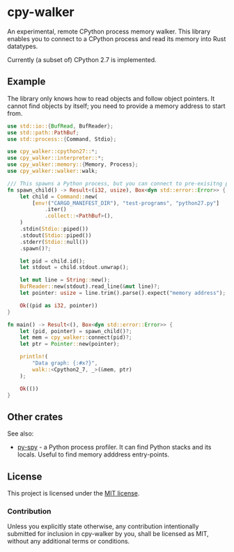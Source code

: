 # cpy-walker

An experimental, remote CPython process memory walker.
This library enables you to connect to a CPython process and read its memory into Rust datatypes.

Currently (a subset of) CPython 2.7 is implemented.

## Example

The library only knows how to read objects and follow object pointers.
It cannot find objects by itself; you need to provide a memory address to start from.

```rust
use std::io::{BufRead, BufReader};
use std::path::PathBuf;
use std::process::{Command, Stdio};

use cpy_walker::cpython27::*;
use cpy_walker::interpreter::*;
use cpy_walker::memory::{Memory, Process};
use cpy_walker::walker::walk;

/// This spawns a Python process, but you can connect to pre-exisitng processes as well.
fn spawn_child() -> Result<(i32, usize), Box<dyn std::error::Error>> {
    let child = Command::new(
        [env!("CARGO_MANIFEST_DIR"), "test-programs", "python27.py"]
            .iter()
            .collect::<PathBuf>(),
    )
    .stdin(Stdio::piped())
    .stdout(Stdio::piped())
    .stderr(Stdio::null())
    .spawn()?;

    let pid = child.id();
    let stdout = child.stdout.unwrap();

    let mut line = String::new();
    BufReader::new(stdout).read_line(&mut line)?;
    let pointer: usize = line.trim().parse().expect("memory address");

    Ok((pid as i32, pointer))
}

fn main() -> Result<(), Box<dyn std::error::Error>> {
    let (pid, pointer) = spawn_child()?;
    let mem = cpy_walker::connect(pid)?;
    let ptr = Pointer::new(pointer);

    println!(
        "Data graph: {:#x?}",
        walk::<Cpython2_7, _>(&mem, ptr)
    );

    Ok(())
}
```

## Other crates

See also:

- [py-spy](https://github.com/benfred/py-spy) - a Python process profiler. It can find Python stacks and its locals. Useful to find memory adddress entry-points.

## License

This project is licensed under the [MIT license].

[mit license]: https://github.com/tomcur/cpy-walker/blob/master/LICENSE

### Contribution

Unless you explicitly state otherwise, any contribution intentionally submitted
for inclusion in cpy-walker by you, shall be licensed as MIT, without any additional
terms or conditions.
